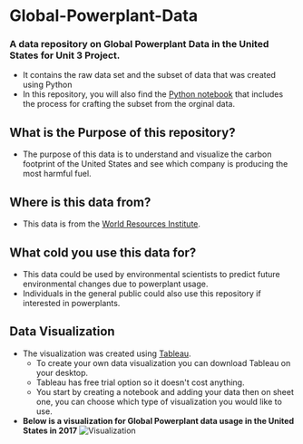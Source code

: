 # Global-Powerplant-Data
### A data repository on Global Powerplant Data in the United States for Unit 3 Project. 
* It contains the raw data set and the subset of data that was created using Python
* In this repository, you will also find the [Python notebook](https://colab.research.google.com/drive/1Z4O7CiwDgksHzHRhYGJklUIcxN9Pfrs-#scrollTo=qr2--8YiKnoS) that includes the process for crafting the subset from the orginal data. 

## What is the Purpose of this repository?
* The purpose of this data is to understand and visualize the carbon footprint of the United States and see which company is producing the most harmful fuel. 

## Where is this data from?
* This data is from the [World Resources Institute](https://datasets.wri.org/dataset/globalpowerplantdatabase).
## What cold you use this data for?
* This data could be used by environmental scientists to predict future environmental changes due to powerplant usage. 
* Individuals in the general public could also use this repository if interested in powerplants. 
## Data Visualization
* The visualization was created using [Tableau](https://www.tableau.com).
  * To create your own data visualization you can download Tableau on your desktop.
  * Tableau has free trial option so it doesn't cost anything.
  * You start by creating a notebook and adding your data then on sheet one, you can choose which type of visualization you would like to use.
* **Below is a visualization for Global Powerplant data usage in the United States in 2017**
![Visualization](https://github.com/marleyc05/Global-Powerplant-Data/assets/167792919/2cd45876-929d-48f5-a7c2-a91ea49ba1ed)

